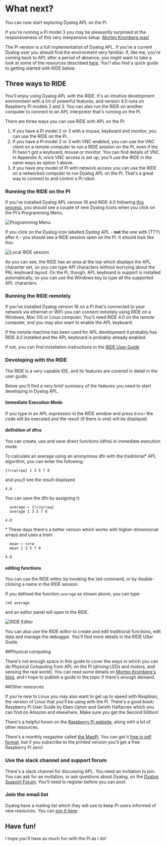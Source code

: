

# What next?

You can now start exploring Dyalog APL on the Pi.

If you're running a Pi model 3 you may be pleasantly surprised at the responsiveness of this very
inexpensive setup. [Morten Kromberg was!](http://www.dyalog.com/blog/2017/01/morse-code-revisited-using-the-bbc-microbit/)

The Pi version is a full implementation of Dyalog APL.
If you're a current Dyalog user you should find the environment very familiar.
If, like me, you're coming back to APL after a period of absence, you might want to take a look at some of the
resources described [here](http://www.dyalog.com/dyalog/raspberry-pi.htm). You'l also find a quick guide to getting
started with RIDE below.

## Three ways to RIDE

You'll enjoy using Dyalog APL with the RIDE. It's an intuitive development environment with a lot of powerful features,
and version 4.0 runs on Raspberry Pi models 2 and 3. You can also run the RIDE on another computer to connect
to an APL interpreter that's running on the Pi.

There are three ways you can use RIDE with APL on the Pi:
1. If you have a Pi model 2 or 3 with a mouse, keyboard and monitor, you can use the RIDE on the Pi.
1. If you have a Pi model 2 or 3 with VNC enabled, you can use the VNC client on a remote computer to run a RIDE session
on the Pi, even if the Pi hasn't got a keyboard, mouse or monitor. You can find details of VNC in Appendix A; once
VNC access is set up, you'll use the RIDE in the same ways as option 1 above.
1. If you have *any* model of Pi with network access you can use the RIDE on a networked computer to run Dyalog APL on
the Pi. That's a great way to connect to and control a Pi robot.

### Running the RIDE on the PI

If you've installed Dyalog APL version 16 and RIDE 4.0 following [this process](http://packages.dyalog.com/), you should see
a couple of new Dyalog Icons when you click on the Pi's Programming Menu.

![Programming Menu](images/menu.png)

If you click on the Dyalog Icon labelled *Dyalog APL* - **not** the one with (TTY) after it - you should see
a RIDE session open on the Pi. It should look like this:

![Local RIDE session](images/screen.png)

As you can see, the RIDE has an area at the top which displays the APL character set,
so you can type APl characters without worrying about the PAL keyboard layout. On the
Pi, though, APL keyboard is support is installed automatically, so you can use the Windows key
to type all the supported APL characters.

### Running the RIDE remotely

If you've installed Dyalog version 16 on a Pi that's connected to your network via ethernet or WiFi
you can connect remotely using RIDE on a Windows, Mac OS or Linux computer. You'll need
RIDE 4.0 on the remote computer, and you may also want to enable the APL keyboard.

If the remote machine has been used for APL development it probably has RIDE 4.0 installed
and the APL keyboard is probably already enabled.

If not, you can find installation instructions in the
[RIDE User Guide](http://docs.dyalog.com/16.0/RIDE%20User%20Guide.pdf)

### Developing with the RIDE

The RIDE is a very capable IDE, and its features are covered in detail in the user guide.

Below you'll find a very brief summary of the features you need to start developing in Dyalog APL.

#### Immediate Execution Mode

If you type in an APL expression in the RIDE window and press `Enter` the code will be executed
and the result (if there is one) will be displayed.

#### definition of dfns

You can create, use and save direct functions (dfns) in immediate execution mode.

To calculate an average using an anonymous dfn with the traditional* APL algorithm,
you can enter the following:

    {(+/⍵)÷⍴⍵} 1 3 5 7 8
and you;ll see the result displayed

`4.8`

You can save the dfn by assigning it:

      average ← {(+/⍵)÷⍴⍵}
      average 1 3 5 7 8
`4.8`

\* These days there's a better version which works with higher-dimensional arrays
and uses a *train*:

      mean ← +⌿÷≢
      mean 1 3 5 7 8
`4.8`

#### editing functions

You can use the RIDE editor by invoking the )ed command, or by double-clicking a name
in the RIDE session.

If you defined the function `average` as shown above, you can type
    
    )ed average
    
and an editor panel will open in the RIDE.

![RIDE Editor](images/editor.png) 

You can also use the RIDE editor to create and edit traditional functions, edit data and manage
the debugger. You'll find more details in the RIDE USer Guide.
  

##Physical computing

There's not enough space in this guide to cover the ways in which you can do Physical Computing from APL on the Pi
(driving LEDs and motors, and sensing the real world). You can read some details on 
[Morten Kromberg's blog](http://www.dyalog.com/blog/), and I hope to publish a guide to the topic
if there's enough demand.

##Other resources

If you're new to Linux you may also want to get up to speed with Raspbian, the version of Linux that you'll be
using with the Pi. There's a good book: Raspberry Pi User Guide by Eben Upton and Gareth Halfacree which you can find
on Amazon and elsewhere. Make sure you get the Second Edition!
 
There's a helpful forum on the [Raspberry Pi website](https://www.raspberrypi.org/), along with a lot of other
resources.
 
There's a monthly magazine called [the MagPi](https://www.raspberrypi.org/magpi/).
You can get it [free in pdf format](https://www.raspberrypi.org/magpi/issues/), but if you subscribe to the printed
version you'll get a free Raspberry Pi zero!

### Use the slack channel and support forum

There's a slack channel for discussing APL. You need an invitation to join. You can ask for an invitation, or
ask questions about Dyalog, on the [Dyalog Support Forum](http://www.dyalog.com/forum/).
You'll need to register before you can post.

### Join the email list

Dyalog have a mailing list which they will use to keep Pi users informed of new resources.
You can [join it here](http://www.dyalog.com/dyalog/raspberry-pi.htm#subscribe).

## Have fun!

I hope you'll have as much fun with the Pi as I do!

